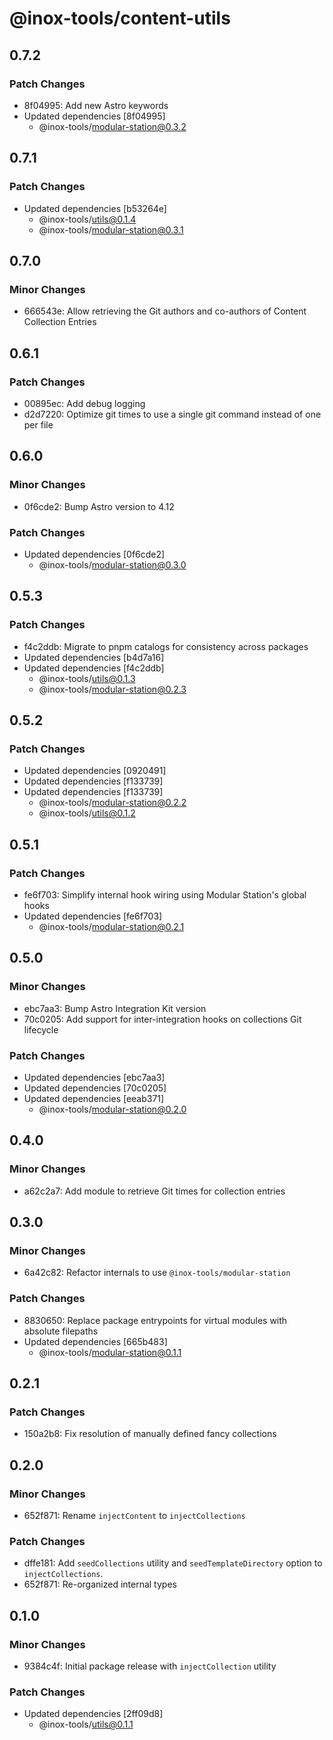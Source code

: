 # @inox-tools/content-utils

## 0.7.2

### Patch Changes

- 8f04995: Add new Astro keywords
- Updated dependencies [8f04995]
  - @inox-tools/modular-station@0.3.2

## 0.7.1

### Patch Changes

- Updated dependencies [b53264e]
  - @inox-tools/utils@0.1.4
  - @inox-tools/modular-station@0.3.1

## 0.7.0

### Minor Changes

- 666543e: Allow retrieving the Git authors and co-authors of Content Collection Entries

## 0.6.1

### Patch Changes

- 00895ec: Add debug logging
- d2d7220: Optimize git times to use a single git command instead of one per file

## 0.6.0

### Minor Changes

- 0f6cde2: Bump Astro version to 4.12

### Patch Changes

- Updated dependencies [0f6cde2]
  - @inox-tools/modular-station@0.3.0

## 0.5.3

### Patch Changes

- f4c2ddb: Migrate to pnpm catalogs for consistency across packages
- Updated dependencies [b4d7a16]
- Updated dependencies [f4c2ddb]
  - @inox-tools/utils@0.1.3
  - @inox-tools/modular-station@0.2.3

## 0.5.2

### Patch Changes

- Updated dependencies [0920491]
- Updated dependencies [f133739]
- Updated dependencies [f133739]
  - @inox-tools/modular-station@0.2.2
  - @inox-tools/utils@0.1.2

## 0.5.1

### Patch Changes

- fe6f703: Simplify internal hook wiring using Modular Station's global hooks
- Updated dependencies [fe6f703]
  - @inox-tools/modular-station@0.2.1

## 0.5.0

### Minor Changes

- ebc7aa3: Bump Astro Integration Kit version
- 70c0205: Add support for inter-integration hooks on collections Git lifecycle

### Patch Changes

- Updated dependencies [ebc7aa3]
- Updated dependencies [70c0205]
- Updated dependencies [eeab371]
  - @inox-tools/modular-station@0.2.0

## 0.4.0

### Minor Changes

- a62c2a7: Add module to retrieve Git times for collection entries

## 0.3.0

### Minor Changes

- 6a42c82: Refactor internals to use `@inox-tools/modular-station`

### Patch Changes

- 8830650: Replace package entrypoints for virtual modules with absolute filepaths
- Updated dependencies [665b483]
  - @inox-tools/modular-station@0.1.1

## 0.2.1

### Patch Changes

- 150a2b8: Fix resolution of manually defined fancy collections

## 0.2.0

### Minor Changes

- 652f871: Rename `injectContent` to `injectCollections`

### Patch Changes

- dffe181: Add `seedCollections` utility and `seedTemplateDirectory` option to `injectCollections`.
- 652f871: Re-organized internal types

## 0.1.0

### Minor Changes

- 9384c4f: Initial package release with `injectCollection` utility

### Patch Changes

- Updated dependencies [2ff09d8]
  - @inox-tools/utils@0.1.1
